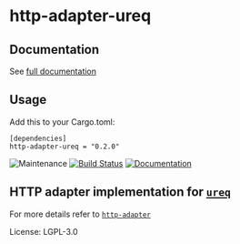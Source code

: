 # http-adapter-ureq

## Documentation

See [full documentation](https://docs.rs/http-adapter-ureq)

## Usage

Add this to your Cargo.toml:
```
[dependencies]
http-adapter-ureq = "0.2.0"
```

![Maintenance](https://img.shields.io/badge/maintenance-passively--maintained-yellowgreen.svg)
[![Build Status](https://github.com/twistedfall/http-adapter/actions/workflows/http-adapter.yml/badge.svg)](https://github.com/twistedfall/http-adapter/actions/workflows/http-adapter.yml)
[![Documentation](https://docs.rs/http-adapter-ureq/badge.svg)](https://docs.rs/http-adapter-ureq)

## HTTP adapter implementation for [`ureq`](https://crates.io/crates/ureq)

For more details refer to [`http-adapter`](https://crates.io/crates/http-adapter)

License: LGPL-3.0
